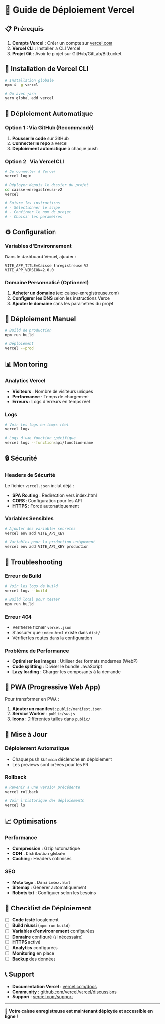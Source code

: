 # 🚀 Guide de Déploiement Vercel

## 📋 Prérequis

1. **Compte Vercel** : Créer un compte sur [vercel.com](https://vercel.com)
2. **Vercel CLI** : Installer la CLI Vercel
3. **Projet Git** : Avoir le projet sur GitHub/GitLab/Bitbucket

## 🔧 Installation de Vercel CLI

```bash
# Installation globale
npm i -g vercel

# Ou avec yarn
yarn global add vercel
```

## 🚀 Déploiement Automatique

### Option 1 : Via GitHub (Recommandé)

1. **Pousser le code** sur GitHub
2. **Connecter le repo** à Vercel
3. **Déploiement automatique** à chaque push

### Option 2 : Via Vercel CLI

```bash
# Se connecter à Vercel
vercel login

# Déployer depuis le dossier du projet
cd caisse-enregistreuse-v2
vercel

# Suivre les instructions
# - Sélectionner le scope
# - Confirmer le nom du projet
# - Choisir les paramètres
```

## ⚙️ Configuration

### Variables d'Environnement

Dans le dashboard Vercel, ajouter :

```env
VITE_APP_TITLE=Caisse Enregistreuse V2
VITE_APP_VERSION=2.0.0
```

### Domaine Personnalisé (Optionnel)

1. **Acheter un domaine** (ex: caisse-enregistreuse.com)
2. **Configurer les DNS** selon les instructions Vercel
3. **Ajouter le domaine** dans les paramètres du projet

## 🔄 Déploiement Manuel

```bash
# Build de production
npm run build

# Déploiement
vercel --prod
```

## 📊 Monitoring

### Analytics Vercel
- **Visiteurs** : Nombre de visiteurs uniques
- **Performance** : Temps de chargement
- **Erreurs** : Logs d'erreurs en temps réel

### Logs
```bash
# Voir les logs en temps réel
vercel logs

# Logs d'une fonction spécifique
vercel logs --function=api/function-name
```

## 🔒 Sécurité

### Headers de Sécurité
Le fichier `vercel.json` inclut déjà :
- **SPA Routing** : Redirection vers index.html
- **CORS** : Configuration pour les API
- **HTTPS** : Forcé automatiquement

### Variables Sensibles
```bash
# Ajouter des variables secrètes
vercel env add VITE_API_KEY

# Variables pour la production uniquement
vercel env add VITE_API_KEY production
```

## 🚨 Troubleshooting

### Erreur de Build
```bash
# Voir les logs de build
vercel logs --build

# Build local pour tester
npm run build
```

### Erreur 404
- Vérifier le fichier `vercel.json`
- S'assurer que `index.html` existe dans `dist/`
- Vérifier les routes dans la configuration

### Problème de Performance
- **Optimiser les images** : Utiliser des formats modernes (WebP)
- **Code splitting** : Diviser le bundle JavaScript
- **Lazy loading** : Charger les composants à la demande

## 📱 PWA (Progressive Web App)

Pour transformer en PWA :

1. **Ajouter un manifest** : `public/manifest.json`
2. **Service Worker** : `public/sw.js`
3. **Icons** : Différentes tailles dans `public/`

## 🔄 Mise à Jour

### Déploiement Automatique
- Chaque push sur `main` déclenche un déploiement
- Les previews sont créées pour les PR

### Rollback
```bash
# Revenir à une version précédente
vercel rollback

# Voir l'historique des déploiements
vercel ls
```

## 📈 Optimisations

### Performance
- **Compression** : Gzip automatique
- **CDN** : Distribution globale
- **Caching** : Headers optimisés

### SEO
- **Meta tags** : Dans `index.html`
- **Sitemap** : Générer automatiquement
- **Robots.txt** : Configurer selon les besoins

## 🎯 Checklist de Déploiement

- [ ] **Code testé** localement
- [ ] **Build réussi** (`npm run build`)
- [ ] **Variables d'environnement** configurées
- [ ] **Domaine** configuré (si nécessaire)
- [ ] **HTTPS** activé
- [ ] **Analytics** configurées
- [ ] **Monitoring** en place
- [ ] **Backup** des données

## 📞 Support

- **Documentation Vercel** : [vercel.com/docs](https://vercel.com/docs)
- **Community** : [github.com/vercel/vercel/discussions](https://github.com/vercel/vercel/discussions)
- **Support** : [vercel.com/support](https://vercel.com/support)

---

**🎉 Votre caisse enregistreuse est maintenant déployée et accessible en ligne !** 